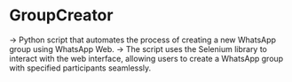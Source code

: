 # GroupCreator
-> Python script that automates the process of creating a new WhatsApp group using WhatsApp Web.
-> The script uses the Selenium library to interact with the web interface, allowing users to create a WhatsApp group with specified participants seamlessly.
